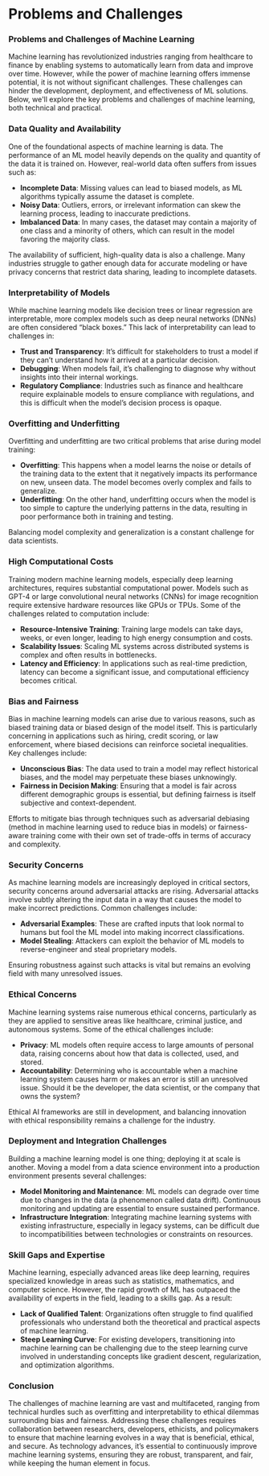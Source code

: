 # Problems and Challenges

### Problems and Challenges of Machine Learning

Machine learning has revolutionized industries ranging from healthcare to finance by enabling systems to automatically learn from data and improve over time. However, while the power of machine learning offers immense potential, it is not without significant challenges. These challenges can hinder the development, deployment, and effectiveness of ML solutions. Below, we'll explore the key problems and challenges of machine learning, both technical and practical.

### Data Quality and Availability

One of the foundational aspects of machine learning is data. The performance of an ML model heavily depends on the quality and quantity of the data it is trained on. However, real-world data often suffers from issues such as:

* **Incomplete Data**: Missing values can lead to biased models, as ML algorithms typically assume the dataset is complete.
* **Noisy Data**: Outliers, errors, or irrelevant information can skew the learning process, leading to inaccurate predictions.
* **Imbalanced Data**: In many cases, the dataset may contain a majority of one class and a minority of others, which can result in the model favoring the majority class.

The availability of sufficient, high-quality data is also a challenge. Many industries struggle to gather enough data for accurate modeling or have privacy concerns that restrict data sharing, leading to incomplete datasets.

### Interpretability of Models

While machine learning models like decision trees or linear regression are interpretable, more complex models such as deep neural networks (DNNs) are often considered “black boxes.” This lack of interpretability can lead to challenges in:

* **Trust and Transparency**: It’s difficult for stakeholders to trust a model if they can’t understand how it arrived at a particular decision.
* **Debugging**: When models fail, it’s challenging to diagnose why without insights into their internal workings.
* **Regulatory Compliance**: Industries such as finance and healthcare require explainable models to ensure compliance with regulations, and this is difficult when the model’s decision process is opaque.

### Overfitting and Underfitting

Overfitting and underfitting are two critical problems that arise during model training:

* **Overfitting**: This happens when a model learns the noise or details of the training data to the extent that it negatively impacts its performance on new, unseen data. The model becomes overly complex and fails to generalize.
* **Underfitting**: On the other hand, underfitting occurs when the model is too simple to capture the underlying patterns in the data, resulting in poor performance both in training and testing.

Balancing model complexity and generalization is a constant challenge for data scientists.

### High Computational Costs

Training modern machine learning models, especially deep learning architectures, requires substantial computational power. Models such as GPT-4 or large convolutional neural networks (CNNs) for image recognition require extensive hardware resources like GPUs or TPUs. Some of the challenges related to computation include:

* **Resource-Intensive Training**: Training large models can take days, weeks, or even longer, leading to high energy consumption and costs.
* **Scalability Issues**: Scaling ML systems across distributed systems is complex and often results in bottlenecks.
* **Latency and Efficiency**: In applications such as real-time prediction, latency can become a significant issue, and computational efficiency becomes critical.

### Bias and Fairness

Bias in machine learning models can arise due to various reasons, such as biased training data or biased design of the model itself. This is particularly concerning in applications such as hiring, credit scoring, or law enforcement, where biased decisions can reinforce societal inequalities. Key challenges include:

* **Unconscious Bias**: The data used to train a model may reflect historical biases, and the model may perpetuate these biases unknowingly.
* **Fairness in Decision Making**: Ensuring that a model is fair across different demographic groups is essential, but defining fairness is itself subjective and context-dependent.

Efforts to mitigate bias through techniques such as adversarial debiasing (method in machine learning used to reduce bias in models) or fairness-aware training come with their own set of trade-offs in terms of accuracy and complexity.

### Security Concerns

As machine learning models are increasingly deployed in critical sectors, security concerns around adversarial attacks are rising. Adversarial attacks involve subtly altering the input data in a way that causes the model to make incorrect predictions. Common challenges include:

* **Adversarial Examples**: These are crafted inputs that look normal to humans but fool the ML model into making incorrect classifications.
* **Model Stealing**: Attackers can exploit the behavior of ML models to reverse-engineer and steal proprietary models.

Ensuring robustness against such attacks is vital but remains an evolving field with many unresolved issues.

### Ethical Concerns

Machine learning systems raise numerous ethical concerns, particularly as they are applied to sensitive areas like healthcare, criminal justice, and autonomous systems. Some of the ethical challenges include:

* **Privacy**: ML models often require access to large amounts of personal data, raising concerns about how that data is collected, used, and stored.
* **Accountability**: Determining who is accountable when a machine learning system causes harm or makes an error is still an unresolved issue. Should it be the developer, the data scientist, or the company that owns the system?

Ethical AI frameworks are still in development, and balancing innovation with ethical responsibility remains a challenge for the industry.

### Deployment and Integration Challenges

Building a machine learning model is one thing; deploying it at scale is another. Moving a model from a data science environment into a production environment presents several challenges:

* **Model Monitoring and Maintenance**: ML models can degrade over time due to changes in the data (a phenomenon called data drift). Continuous monitoring and updating are essential to ensure sustained performance.
* **Infrastructure Integration**: Integrating machine learning systems with existing infrastructure, especially in legacy systems, can be difficult due to incompatibilities between technologies or constraints on resources.

### Skill Gaps and Expertise

Machine learning, especially advanced areas like deep learning, requires specialized knowledge in areas such as statistics, mathematics, and computer science. However, the rapid growth of ML has outpaced the availability of experts in the field, leading to a skills gap. As a result:

* **Lack of Qualified Talent**: Organizations often struggle to find qualified professionals who understand both the theoretical and practical aspects of machine learning.
* **Steep Learning Curve**: For existing developers, transitioning into machine learning can be challenging due to the steep learning curve involved in understanding concepts like gradient descent, regularization, and optimization algorithms.

### Conclusion

The challenges of machine learning are vast and multifaceted, ranging from technical hurdles such as overfitting and interpretability to ethical dilemmas surrounding bias and fairness. Addressing these challenges requires collaboration between researchers, developers, ethicists, and policymakers to ensure that machine learning evolves in a way that is beneficial, ethical, and secure. As technology advances, it’s essential to continuously improve machine learning systems, ensuring they are robust, transparent, and fair, while keeping the human element in focus.
